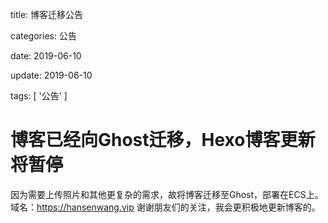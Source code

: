 
title: 博客迁移公告

categories: 公告

date: 2019-06-10

update: 2019-06-10

tags: [ '公告' ]


# 博客已经向Ghost迁移，Hexo博客更新将暂停
因为需要上传照片和其他更复杂的需求，故将博客迁移至Ghost，部署在ECS上。
域名：https://hansenwang.vip
谢谢朋友们的关注，我会更积极地更新博客的。
<!--stackedit_data:
eyJoaXN0b3J5IjpbLTE0NjI3MDc5MDJdfQ==
-->